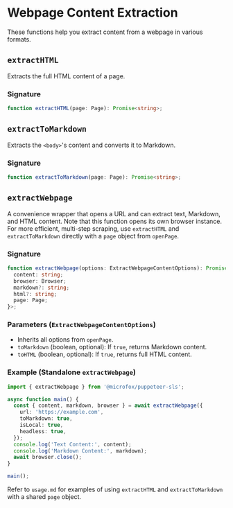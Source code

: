 # Webpage Content Extraction

These functions help you extract content from a webpage in various formats.

## `extractHTML`

Extracts the full HTML content of a page.

### Signature

```typescript
function extractHTML(page: Page): Promise<string>;
```

## `extractToMarkdown`

Extracts the `<body>`'s content and converts it to Markdown.

### Signature

```typescript
function extractToMarkdown(page: Page): Promise<string>;
```

## `extractWebpage`

A convenience wrapper that opens a URL and can extract text, Markdown, and HTML content. Note that this function opens its own browser instance. For more efficient, multi-step scraping, use `extractHTML` and `extractToMarkdown` directly with a `page` object from `openPage`.

### Signature

```typescript
function extractWebpage(options: ExtractWebpageContentOptions): Promise<{
  content: string;
  browser: Browser;
  markdown?: string;
  html?: string;
  page: Page;
}>;
```

### Parameters (`ExtractWebpageContentOptions`)

- Inherits all options from `openPage`.
- `toMarkdown` (boolean, optional): If `true`, returns Markdown content.
- `toHTML` (boolean, optional): If `true`, returns full HTML content.

### Example (Standalone `extractWebpage`)

```typescript
import { extractWebpage } from '@microfox/puppeteer-sls';

async function main() {
  const { content, markdown, browser } = await extractWebpage({
    url: 'https://example.com',
    toMarkdown: true,
    isLocal: true,
    headless: true,
  });
  console.log('Text Content:', content);
  console.log('Markdown Content:', markdown);
  await browser.close();
}

main();
```

Refer to `usage.md` for examples of using `extractHTML` and `extractToMarkdown` with a shared `page` object.
